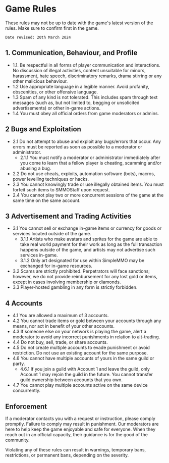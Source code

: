 # Game Rules

These rules may not be up to date with the game's latest version of the rules. Make sure to confirm first in the game.

`Date revised: 20th March 2024`

## 1. Communication, Behaviour, and Profile

- 1.1. Be respectful in all forms of player communication and interactions. No discussion of illegal activities, content unsuitable for minors, harassment, hate speech, discriminatory remarks, drama stirring or any other malicious behaviour.
- 1.2 Use appropriate language in a legible manner. Avoid profanity, obscenities, or other offensive language.
- 1.3 Spam of any kind is not tolerated. This includes spam through text messages (such as, but not limited to, begging or unsolicited advertisements) or other in-game actions.
- 1.4 You must obey all official orders from game moderators or admins.

## 2 Bugs and Exploitation

- 2.1 Do not attempt to abuse and exploit any bugs/errors that occur. Any errors must be reported as soon as possible to a moderator or administrator.
  - 2.1.1 You must notify a moderator or administrator immediately after you come to learn that a fellow player is cheating, scamming and/or abusing a bug.
- 2.2 Do not use cheats, exploits, automation software (bots), macros, power levelling techniques or hacks.
- 2.3 You cannot knowingly trade or use illegally obtained items. You must forfeit such items to SMMOStaff upon request.
- 2.4 You cannot play two or more concurrent sessions of the game at the same time on the same account.

## 3 Advertisement and Trading Activities

- 3.1 You cannot sell or exchange in-game items or currency for goods or services located outside of the game.
  - 3.1.1 Artists who make avatars and sprites for the game are able to take real world payment for their work as long as the full transaction happens outside of the game, and artists may not advertise such services in-game.
  - 3.1.2 Only art designated for use within SimpleMMO may be exchanged for in-game resources.
- 3.2 Scams are strictly prohibited. Perpetrators will face sanctions; however, we do not provide reimbursement for any lost gold or items, except in cases involving membership or diamonds.
- 3.3 Player-hosted gambling in any form is strictly forbidden.

## 4 Accounts

- 4.1 You are allowed a maximum of 3 accounts.
- 4.2 You cannot trade items or gold between your accounts through any means, nor act in benefit of your other accounts.
- 4.3 If someone else on your network is playing the game, alert a moderator to avoid any incorrect punishments in relation to alt-trading.
- 4.4 Do not buy, sell, trade, or share accounts.
- 4.5 Do not create multiple accounts to evade punishment or avoid restriction. Do not use an existing account for the same purpose.
- 4.6 You cannot have multiple accounts of yours in the same guild or party.
  - 4.6.1 If you join a guild with Account 1 and leave the guild, only Account 1 may rejoin the guild in the future. You cannot transfer guild ownership between accounts that you own.
- 4.7 You cannot play multiple accounts active on the same device concurrently.

## Enforcement

If a moderator contacts you with a request or instruction, please comply promptly. Failure to comply may result in punishment. Our moderators are here to help keep the game enjoyable and safe for everyone. When they reach out in an official capacity, their guidance is for the good of the community.

Violating any of these rules can result in warnings, temporary bans, restrictions, or permanent bans, depending on the severity.
